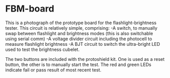 FBM-board
======
This is a photograph of the prototype board for the flashlight-brightness tester. This circuit is relatively simple, comprising:
-A switch, to manually swap between flashlight and brightness modes (this is also switchable using serial comm)
-A voltage divider circuit including the photocell to measure flashlight brightness
-A BJT circuit to switch the ultra-bright LED used to test the brightness cubelet.

The two buttons are included with the protoshield kit. One is used as a reset button, the other is to manually start the test. The red and green LEDs indicate fail or pass result of most recent test.